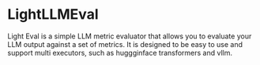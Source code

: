 # LightLLMEval
Light Eval is a simple LLM metric evaluator that allows you to evaluate your LLM output against a set of metrics. It is designed to be easy to use and support multi executors, such as huggginface transformers and vllm.
